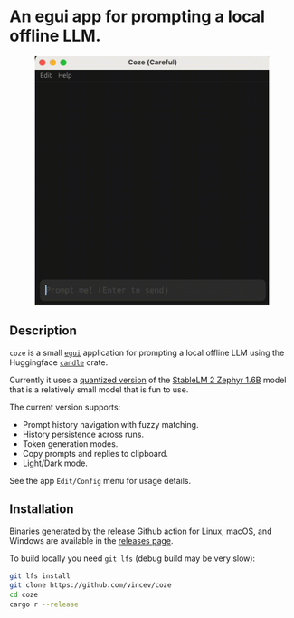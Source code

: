 # An egui app for prompting a local offline LLM.

<p align="center">
  <img alt="Example prompt" src="media/prompt.gif" height="440">
</p>

## Description

`coze` is a small [`egui`](https://github.com/emilk/egui) application for prompting
a local offline LLM using the Huggingface [`candle`](https://github.com/huggingface/candle)
crate.

Currently it uses a [quantized version](./model/README.md) of the
[StableLM 2 Zephyr 1.6B](https://huggingface.co/stabilityai/stablelm-2-zephyr-1_6b)
model that is a relatively small model that is fun to use.

The current version supports:

- Prompt history navigation with fuzzy matching.
- History persistence across runs.
- Token generation modes.
- Copy prompts and replies to clipboard.
- Light/Dark mode.

See the app `Edit/Config` menu for usage details.

## Installation

Binaries generated by the release Github action for Linux, macOS, and
Windows are available in the [releases page][github-releases].

[github-releases]: https://github.com/vincev/coze/releases/latest

To build locally you need `git lfs` (debug build may be very slow):

```bash
git lfs install
git clone https://github.com/vincev/coze
cd coze
cargo r --release
```
